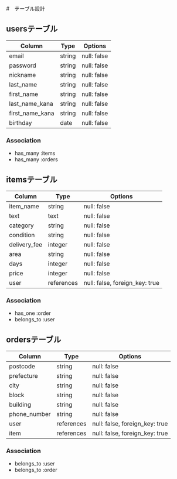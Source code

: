 #　テーブル設計

## usersテーブル
| Column          | Type   | Options      |
| --------------- | ------ | ------------ |
| email           | string | null: false  |
| password        | string | null: false  |
| nickname        | string | null: false  |
| last_name       | string | null: false  |
| first_name      | string | null: false  |
| last_name_kana  | string | null: false  |
| first_name_kana | string | null: false  |
| birthday        | date   | null: false  |

### Association
- has_many :items
- has_many :orders

## itemsテーブル
| Column       | Type       | Options                         |
| ------------ | ---------- | ------------------------------- |
| item_name    | string     |  null: false                    |
| text         | text       |  null: false                    |
| category     | string     |  null: false                    |
| condition    | string     |  null: false                    |
| delivery_fee | integer    |  null: false                    |
| area         | string     |  null: false                    |
| days         | integer    |  null: false                    |
| price        | integer    |  null: false                    |
| user         | references |  null: false, foreign_key: true |

### Association
- has_one :order
- belongs_to :user

## ordersテーブル
| Column       | Type       | Options                         |
| ------------ | ---------- | ------------------------------- |
| postcode     | string     |  null: false                    |
| prefecture   | string     |  null: false                    |
| city         | string     |  null: false                    |
| block        | string     |  null: false                    |
| building     | string     |  null: false                    |
| phone_number | string     |  null: false                    |
| user         | references |  null: false, foreign_key: true |
| item         | references |  null: false, foreign_key: true |

### Association
- belongs_to :user
- belongs_to :order